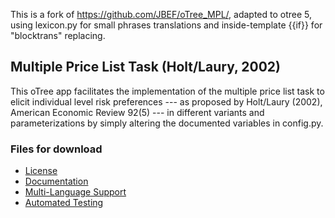 This is a fork of https://github.com/JBEF/oTree_MPL/, adapted to otree 5, using lexicon.py for small phrases translations and inside-template {{if}} for "blocktrans" replacing.

## Multiple Price List Task (Holt/Laury, 2002)

This oTree app facilitates the implementation of the multiple price list task to elicit individual level risk preferences --- as proposed by Holt/Laury (2002), American Economic Review 92(5) --- in different variants and parameterizations by simply altering the documented variables in config.py.

### Files for download
- [License](http://www.holzmeister.biz/downloads/mpl/License.pdf "license")
- [Documentation](http://www.holzmeister.biz/downloads/mpl/Documentation.pdf "documentation")
- [Multi-Language Support](http://www.holzmeister.biz/downloads/mpl/Multi-Language%20Support.pdf "multi-language support")
- [Automated Testing](http://www.holzmeister.biz/downloads/mpl/Automated%20Testing.pdf "automated testing")
